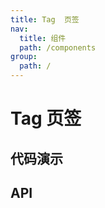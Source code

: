 ```yaml
---
title: Tag  页签
nav:
  title: 组件
  path: /components
group:
  path: /
---
```


# Tag 页签

## 代码演示



## API
